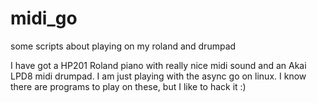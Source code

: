 # midi_go
some scripts about playing on my roland and drumpad

I have got a HP201 Roland piano with really nice midi sound and an Akai LPD8 midi drumpad.
I am just playing with the async go on linux.
I know there are programs to play on these, but I like to hack it :)
